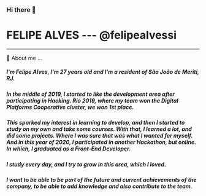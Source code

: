 ### Hi there 👋

# FELIPE ALVES --- @felipealvessi 
<hr>

💬 About me ...

  ##### I'm Felipe Alves, I'm 27 years old and I'm a resident of São João de Meriti, RJ.

  ##### In the middle of 2019, I started to like the development area after participating in Hacking. Rio 2019, where my team won the Digital Platforms Cooperative cluster, we won 1st place.

  ##### This sparked my interest in learning to develop, and then I started to study on my own and take some courses. With that, I learned a lot, and did some projects. Where I was sure that was what I wanted for myself. And in this year of 2020, I participated in another Hackathon, but online. In which, I graduated as a Front-End Developer.
  ##### I study every day, and I try to grow in this area, which I loved.

  ##### I want to be able to be part of the future and current achievements of the company, to be able to add knowledge and also contribute to the team. 




<!--
**felipealvessi/felipealvessi** is a ✨ _special_ ✨ repository because its `README.md` (this file) appears on your GitHub profile.

Here are some ideas to get you started:

- 🔭 I’m currently working on ...
- 🌱 I’m currently learning ...
- 👯 I’m looking to collaborate on ...
- 🤔 I’m looking for help with ...
- 💬 Ask me about ...
- 📫 How to reach me: ...
- 😄 Pronouns: ...
- ⚡ Fun fact: ...
-->
